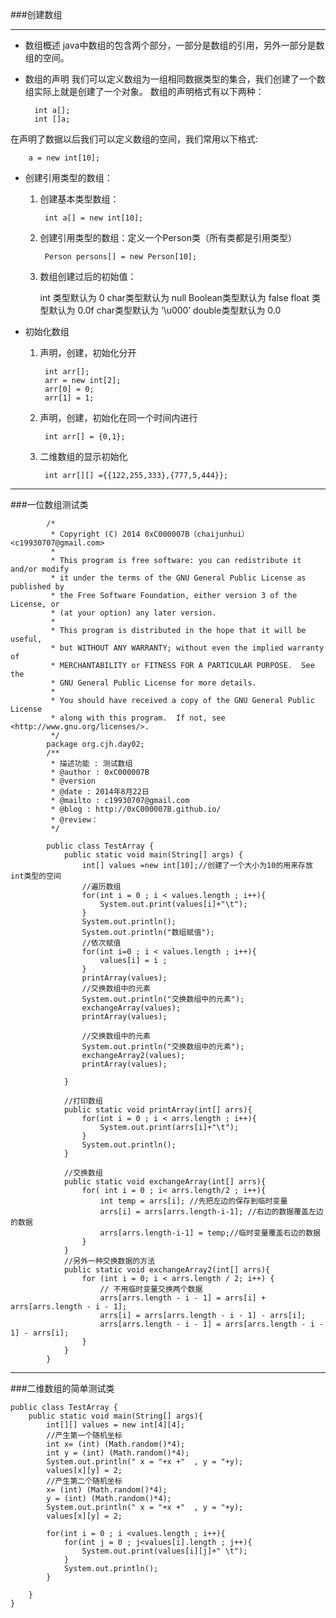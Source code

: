 ###创建数组

***

+ 数组概述
java中数组的包含两个部分，一部分是数组的引用，另外一部分是数组的空间。

+ 数组的声明
我们可以定义数组为一组相同数据类型的集合，我们创建了一个数组实际上就是创建了一个对象。
数组的声明格式有以下两种：

		int a[];
    	int []a;

在声明了数据以后我们可以定义数组的空间，我们常用以下格式:

		a = new int[10];

+ 创建引用类型的数组：

	1. 创建基本类型数组：

			int a[] = new int[10];

	2. 创建引用类型的数组：定义一个Person类（所有类都是引用类型）

			Person persons[] = new Person[10];

	3. 数组创建过后的初始值：

        int 类型默认为 0
        char类型默认为 null
        Boolean类型默认为 false
        float  类型默认为 0.0f
        char类型默认为 ‘\u000’
        double类型默认为 0.0

+ 初始化数组

	1. 声明，创建，初始化分开

			int arr[];
			arr = new int[2];
			arr[0] = 0;
			arr[1] = 1;

	2. 声明，创建，初始化在同一个时间内进行

			int arr[] = {0,1};

	3. 二维数组的显示初始化

			int arr[][] ={{122,255,333},{777,5,444}};

***

###一位数组测试类

            /*
             * Copyright (C) 2014 0xC000007B（chaijunhui） <c19930707@gmail.com>
             *
             * This program is free software: you can redistribute it and/or modify
             * it under the terms of the GNU General Public License as published by
             * the Free Software Foundation, either version 3 of the License, or
             * (at your option) any later version.
             *
             * This program is distributed in the hope that it will be useful,
             * but WITHOUT ANY WARRANTY; without even the implied warranty of
             * MERCHANTABILITY or FITNESS FOR A PARTICULAR PURPOSE.  See the
             * GNU General Public License for more details.
             *
             * You should have received a copy of the GNU General Public License
             * along with this program.  If not, see <http://www.gnu.org/licenses/>.
             */
            package org.cjh.day02;
            /**
             * 描述功能 : 测试数组
             * @author : 0xC000007B
             * @version 
             * @date : 2014年8月22日
             * @mailto : c19930707@gmail.com
             * @blog : http://0xC000007B.github.io/
             * @review：
             */

            public class TestArray {
                public static void main(String[] args) {
                    int[] values =new int[10];//创建了一个大小为10的用来存放int类型的空间
                    //遍历数组
                    for(int i = 0 ; i < values.length ; i++){
                        System.out.print(values[i]+"\t");
                    }
                    System.out.println();
                    System.out.println("数组赋值");
                    //依次赋值
                    for(int i=0 ; i < values.length ; i++){
                        values[i] = i ;
                    }
                    printArray(values);
                    //交换数组中的元素
                    System.out.println("交换数组中的元素");
                    exchangeArray(values);
                    printArray(values);

                    //交换数组中的元素
                    System.out.println("交换数组中的元素");
                    exchangeArray2(values);
                    printArray(values);

                }

                //打印数组
                public static void printArray(int[] arrs){
                    for(int i = 0 ; i < arrs.length ; i++){
                        System.out.print(arrs[i]+"\t");
                    }
                    System.out.println();
                }

                //交换数组
                public static void exchangeArray(int[] arrs){
                    for( int i = 0 ; i< arrs.length/2 ; i++){
                        int temp = arrs[i]; //先把左边的保存到临时变量
                        arrs[i] = arrs[arrs.length-i-1]; //右边的数据覆盖左边的数据
                        arrs[arrs.length-i-1] = temp;//临时变量覆盖右边的数据
                    }
                }
                //另外一种交换数据的方法
                public static void exchangeArray2(int[] arrs){
                    for (int i = 0; i < arrs.length / 2; i++) {
                        // 不用临时变量交换两个数据
                        arrs[arrs.length - i - 1] = arrs[i] + arrs[arrs.length - i - 1];
                        arrs[i] = arrs[arrs.length - i - 1] - arrs[i];
                        arrs[arrs.length - i - 1] = arrs[arrs.length - i - 1] - arrs[i];
                    }
                }
            }


***

###二维数组的简单测试类

    public class TestArray {
        public static void main(String[] args){
            int[][] values = new int[4][4];
            //产生第一个随机坐标
            int x= (int) (Math.random()*4); 
            int y = (int) (Math.random()*4);
            System.out.println(" x = "+x +"  , y = "+y);
            values[x][y] = 2;
            //产生第二个随机坐标
            x= (int) (Math.random()*4); 
            y = (int) (Math.random()*4);
            System.out.println(" x = "+x +"  , y = "+y);
            values[x][y] = 2;

            for(int i = 0 ; i <values.length ; i++){
                for(int j = 0 ; j<values[i].length ; j++){
                    System.out.print(values[i][j]+" \t");
                }
                System.out.println();
            }

        }
    }


